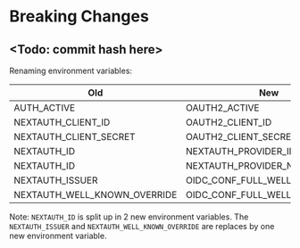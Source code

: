 # Breaking Changes

## <Todo: commit hash here>

Renaming environment variables:

| Old                          | New                           |
| ---------------------------- | ----------------------------- |
| AUTH_ACTIVE                  | OAUTH2_ACTIVE                 |
| NEXTAUTH_CLIENT_ID           | OAUTH2_CLIENT_ID              |
| NEXTAUTH_CLIENT_SECRET       | OAUTH2_CLIENT_SECRET          |
| NEXTAUTH_ID                  | NEXTAUTH_PROVIDER_ID          |
| NEXTAUTH_ID                  | NEXTAUTH_PROVIDER_NAME        |
| NEXTAUTH_ISSUER              | OIDC_CONF_FULL_WELL_KNOWN_URL |
| NEXTAUTH_WELL_KNOWN_OVERRIDE | OIDC_CONF_FULL_WELL_KNOWN_URL |

Note: `NEXTAUTH_ID` is split up in 2 new environment variables. The `NEXTAUTH_ISSUER` and `NEXTAUTH_WELL_KNOWN_OVERRIDE` are replaces by one new environment variable.
